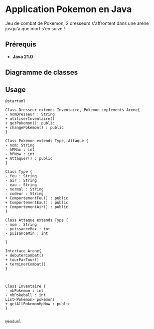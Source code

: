 # Application Pokemon en Java

Jeu de combat de Pokemon, 2 dresseurs s'affrontent dans une arène jusqu'à que mort s'en suive !


## Prérequis

- **Java 21.0**

## Diagramme de classes

## Usage


```plantuml
@startuml

Class Dresseur extends Inventaire, Pokemon implements Arene{
- nomDresseur : String
+ utiliserInventaire()
+ getPokemon(): public
+ changePokemon() : public
}

Class Pokemon extends Type, Attaque {
- nom: String
- hPMax : int
- hPNow : int
+ Attaquer() : public
}

Class Type {
- feu : String
- air : String
- eau : String
- normal : String
- codeur : String
+ ComportementFeu() : public
+ ComportementEau() : public
+ ComportementAir() : public
}

Class Attaque extends Type {
- nom : String
- puissanceMax : int
- puisanceMin : int

}

Interface Arene{
+ debuterCombat()
+ tourParTour()
+ terminerCombat() 
}



Class Inventaire {
- nbPokemon : int
- nbPokeball : int
List<Pokemon> pokemons
+ getAllPokemonHpNow : public
}


@enduml
```